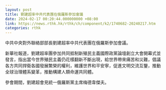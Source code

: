 ```yaml
---
layout: post
title: 劉建超率中共代表團在俄羅斯參加會議
date: 2024-02-17 00:20:44.000000000 +08:00
link: https://news.rthk.hk/rthk/ch/component/k2/1740682-20240217.htm
categories: rthk
---
```


中共中央對外聯絡部部長劉建超率中共代表團在俄羅斯參加會議。

新華社報道，劉建超率團參加共同抵制新殖民主義國際政黨論壇創立大會開幕式並發言，指出當今世界殖民主義仍花樣翻新不斷出現，給世界帶來痛苦和災難，倡議各方共同捍衛各國發展繁榮的權利，維護世界和平安寧，促進文明交流互鑒，推動全球治理體系變革，推動構建人類命運共同體。

參會期間，劉建超會見統一俄羅斯黨主席梅德韋傑夫。
